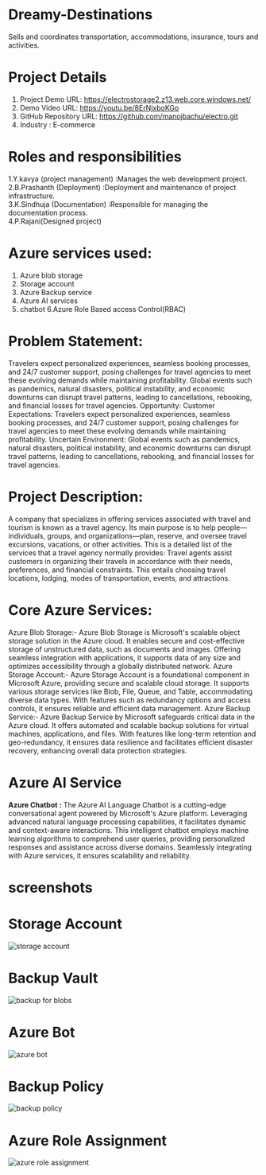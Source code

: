 # Dreamy-Destinations
Sells and coordinates transportation, accommodations, insurance, tours and activities.
# Project Details
1. Project Demo URL: https://electrostorage2.z13.web.core.windows.net/
2. Demo Video URL: https://youtu.be/8ErNjxboKGo
3. GitHub Repository URL: https://github.com/manojbachu/electro.git
4. Industry : E-commerce

# Roles and responsibilities
1.Y.kavya (project management) :Manages the web development project.<br>
2.B.Prashanth (Deployment) :Deployment and maintenance of project infrastructure.<br>
3.K.Sindhuja  (Documentation) :Responsible for managing the documentation process.<br>
4.P.Rajani(Designed project)
<br>

# Azure services used:
1. Azure blob storage
2. Storage account
3. Azure Backup service
4. Azure AI services
5. chatbot
6.Azure Role Based access Control(RBAC)
# Problem Statement:
Travelers expect personalized experiences, seamless booking processes, and 24/7 customer support, posing challenges for travel agencies to meet these evolving demands while maintaining profitability.
Global events such as pandemics, natural disasters, political instability, and economic downturns can disrupt travel patterns, leading to cancellations, rebooking, and financial losses for travel agencies.
		Opportunity: Customer Expectations: Travelers expect personalized experiences, seamless booking processes, and 24/7 customer support, posing challenges for travel agencies to meet these evolving demands while maintaining profitability.
Uncertain Environment: Global events such as pandemics, natural disasters, political instability, and economic downturns can disrupt travel patterns, leading to cancellations, rebooking, and financial losses for travel agencies.

# Project Description:
A company that specializes in offering services associated with travel and tourism is known as a travel agency. Its main purpose is to help people—individuals, groups, and organizations—plan, reserve, and oversee travel excursions, vacations, or other activities. This is a detailed list of the services that a travel agency normally provides:
Travel agents assist customers in organizing their travels in accordance with their needs, preferences, and financial constraints. This entails choosing travel locations, lodging, modes of transportation, events, and attractions.

# Core Azure Services:
Azure Blob Storage:- Azure Blob Storage is Microsoft's scalable object storage solution in the Azure cloud. It enables secure and cost-effective storage of unstructured data, such as documents and images. Offering seamless integration with applications, it supports data of any size and optimizes accessibility through a globally distributed network. Azure Storage Account:- Azure Storage Account is a foundational component in Microsoft Azure, providing secure and scalable cloud storage. It supports various storage services like Blob, File, Queue, and Table, accommodating diverse data types. With features such as redundancy options and access controls, it ensures reliable and efficient data management. Azure Backup Service:- Azure Backup Service by Microsoft safeguards critical data in the Azure cloud. It offers automated and scalable backup solutions for virtual machines, applications, and files. With features like long-term retention and geo-redundancy, it ensures data resilience and facilitates efficient disaster recovery, enhancing overall data protection strategies.
# Azure AI Service
<b>Azure Chatbot :</b> The Azure AI Language Chatbot is a cutting-edge conversational agent powered by Microsoft's Azure platform. Leveraging advanced natural language processing capabilities, it facilitates dynamic and context-aware interactions. This intelligent chatbot employs machine learning algorithms to comprehend user queries, providing personalized responses and assistance across diverse domains. Seamlessly integrating with Azure services, it ensures scalability and reliability.
# screenshots
# Storage Account
![storage account](https://github.com/Yeldandi-Kavya/Dreamy-Destinations/assets/141647620/4d1e2cdb-399c-4197-bd10-c888815bd3e6)
# Backup Vault
![backup for blobs](https://github.com/Yeldandi-Kavya/Dreamy-Destinations/assets/141647620/0edee078-a3d6-4d94-b37a-762b08295560)
# Azure Bot
![azure bot](https://github.com/Yeldandi-Kavya/Dreamy-Destinations/assets/141647620/0f69752a-0a6e-437c-8df5-2839101248fe)
# Backup Policy
![backup policy](https://github.com/Yeldandi-Kavya/Dreamy-Destinations/assets/141647620/fcf4fe11-a5df-499a-87eb-2c7e9f03bba6)
# Azure Role Assignment
![azure role assignment](https://github.com/Yeldandi-Kavya/Dreamy-Destinations/assets/141647620/c315f21b-463a-46ec-af8a-23e1f81116c6)

